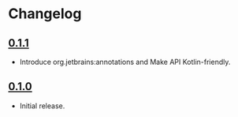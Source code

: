 # Changelog

## [0.1.1](https://github.com/komiya-atsushi/croppng/releases/tag/0.1.1)

* Introduce org.jetbrains:annotations and Make API Kotlin-friendly.

## [0.1.0](https://github.com/komiya-atsushi/croppng/releases/tag/0.1.0)

* Initial release.
